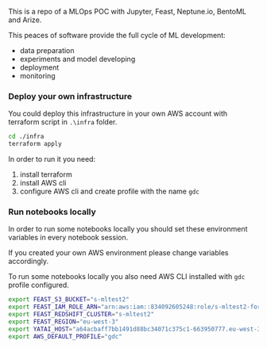 This is a repo of a MLOps POC with Jupyter, Feast, Neptune.io, BentoML and Arize.

This peaces of software provide the full cycle of ML development: 
 - data preparation
 - experiments and model developing 
 - deployment
 - monitoring

### Deploy your own infrastructure

You could deploy this infrastructure in your own AWS account with terraform script in `.\infra` folder.

```bash
cd ./infra
terraform apply
```

In order to run it you need:

1. install terraform
2. install AWS cli
3. configure AWS cli and create profile with the name `gdc`

### Run notebooks locally 

In order to run some notebooks locally you should set these environment variables in every notebook session.

If you created your own AWS environment please change variables accordingly.

To run some notebooks locally you also need AWS CLI installed with `gdc` profile configured. 

```bash
export FEAST_S3_BUCKET="s-mltest2"
export FEAST_IAM_ROLE_ARN="arn:aws:iam::834092605248:role/s-mltest2-for-redshift"
export FEAST_REDSHIFT_CLUSTER="s-mltest2"
export FEAST_REGION="eu-west-3"
export YATAI_HOST="a64acbaff7bb1491d88bc34071c375c1-663950777.eu-west-3.elb.amazonaws.com"
export AWS_DEFAULT_PROFILE="gdc"
```


